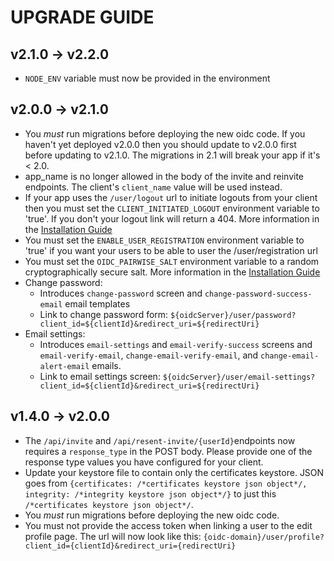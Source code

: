 # UPGRADE GUIDE

## v2.1.0 -> v2.2.0
- `NODE_ENV` variable must now be provided in the environment

## v2.0.0 -> v2.1.0
- You _must_ run migrations before deploying the new oidc code. If you haven't yet deployed v2.0.0 then you should update to v2.0.0 first before updating to v2.1.0. The migrations in 2.1 will break your app if it's < 2.0.
- app_name is no longer allowed in the body of the invite and reinvite endpoints. The client's `client_name` value will be used instead.
- If your app uses the `/user/logout` url to initiate logouts from your client then you must set the `CLIENT_INITIATED_LOGOUT` environment variable to 'true'. If you don't your logout link will return a 404. More information in the [Installation Guide](docs/installation.md#app-config)
- You must set the `ENABLE_USER_REGISTRATION` environment variable to 'true' if you want your users to be able to user the /user/registration url
- You must set the `OIDC_PAIRWISE_SALT` environment variable to a random cryptographically secure salt. More information in the [Installation Guide](docs/installation.md#app-config)
- Change password:
  - Introduces `change-password` screen and `change-password-success-email` email templates
  - Link to change password form: `${oidcServer}/user/password?client_id=${clientId}&redirect_uri=${redirectUri}`
- Email settings:
  - Introduces `email-settings` and `email-verify-success` screens and `email-verify-email`, `change-email-verify-email`, and `change-email-alert-email` emails.
  - Link to email settings screen: `${oidcServer}/user/email-settings?client_id=${clientId}&redirect_uri=${redirectUri}`


## v1.4.0 -> v2.0.0

- The `/api/invite` and `/api/resent-invite/{userId}`endpoints now requires a `response_type` in the POST body. Please provide one of the response type values you have configured for your client.
- Update your keystore file to contain only the certificates keystore. JSON goes from `{certificates: /*certificates keystore json object*/, integrity: /*integrity keystore json object*/}` to just this `/*certificates keystore json object*/`.
- You _must_ run migrations before deploying the new oidc code.
- You must not provide the access token when linking a user to the edit profile page. The url will now look like this: `{oidc-domain}/user/profile?client_id={clientId}&redirect_uri={redirectUri}`
